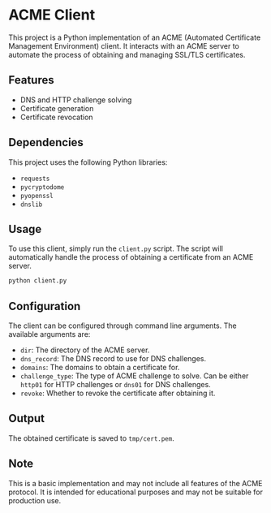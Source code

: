 # ACME Client

This project is a Python implementation of an ACME (Automated Certificate Management Environment) client. It interacts with an ACME server to automate the process of obtaining and managing SSL/TLS certificates.

## Features

- DNS and HTTP challenge solving
- Certificate generation
- Certificate revocation

## Dependencies

This project uses the following Python libraries:

- `requests`
- `pycryptodome`
- `pyopenssl`
- `dnslib`

## Usage

To use this client, simply run the `client.py` script. The script will automatically handle the process of obtaining a certificate from an ACME server.

```bash
python client.py
```

## Configuration

The client can be configured through command line arguments. The available arguments are:

- `dir`: The directory of the ACME server.
- `dns_record`: The DNS record to use for DNS challenges.
- `domains`: The domains to obtain a certificate for.
- `challenge_type`: The type of ACME challenge to solve. Can be either `http01` for HTTP challenges or `dns01` for DNS challenges.
- `revoke`: Whether to revoke the certificate after obtaining it.

## Output

The obtained certificate is saved to `tmp/cert.pem`.

## Note

This is a basic implementation and may not include all features of the ACME protocol. It is intended for educational purposes and may not be suitable for production use.